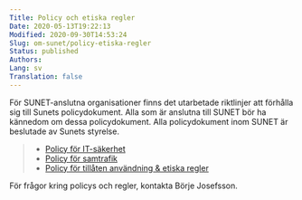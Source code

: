 ```yaml
---
Title: Policy och etiska regler
Date: 2020-05-13T19:22:13
Modified: 2020-09-30T14:53:24
Slug: om-sunet/policy-etiska-regler
Status: published
Authors: 
Lang: sv
Translation: false
---
```


För SUNET-anslutna organisationer finns det utarbetade riktlinjer att förhålla sig till Sunets policydokument. Alla som är anslutna till SUNET bör ha kännedom om dessa policydokument. Alla policydokument inom SUNET är beslutade av Sunets styrelse.



> 
> * [Policy för IT-säkerhet](/om-sunet/it-sakerhets-policy/)
> * [Policy för samtrafik](/om-sunet/policy-for-samtrafik/)
> * [Policy för tillåten användning & etiska regler](/om-sunet/policy-for-tillaten-anvandning-och-etiska-regler/)
> 
> 
> 


För frågor kring policys och regler, kontakta Börje Josefsson.



